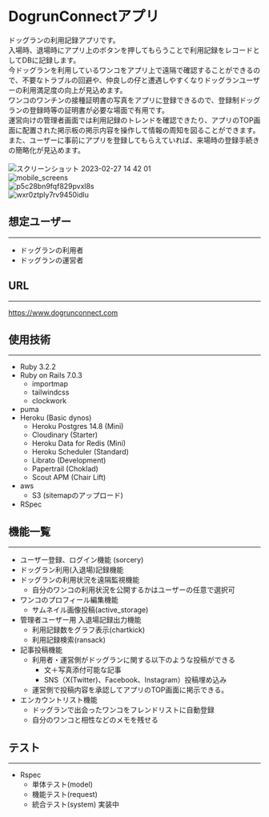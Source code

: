 # DogrunConnectアプリ
ドッグランの利用記録アプリです。<br>
入場時、退場時にアプリ上のボタンを押してもらうことで利用記録をレコードとしてDBに記録します。<br>
今ドッグランを利用しているワンコをアプリ上で遠隔で確認することができるので、不要なトラブルの回避や、仲良しの仔と遭遇しやすくなりドッグランユーザーの利用満足度の向上が見込めます。<br>
ワンコのワンチンの接種証明書の写真をアプリに登録できるので、登録制ドッグランの登録時等の証明書が必要な場面で有用です。<br>
運営向けの管理者画面では利用記録のトレンドを確認できたり、アプリのTOP画面に配置された掲示板の掲示内容を操作して情報の周知を図ることができます。<br>
また、ユーザーに事前にアプリを登録してもらえていれば、来場時の登録手続きの簡略化が見込めます。<br>
<br>
![スクリーンショット 2023-02-27 14 42 01](https://user-images.githubusercontent.com/85489708/221483750-98e70dda-d0b6-4b3b-9ee6-7ff667281d58.JPG)
<br>
![mobile_screens](https://user-images.githubusercontent.com/85489708/221483864-73a14844-921c-4b20-a4dc-8c54872e1681.jpeg)
<br>
![p5c28bn9fqf829pvxl8s](https://user-images.githubusercontent.com/85489708/221483978-414a50d6-ff9a-47e5-811d-a09480c4ab7b.jpg)
<br>
![wxr0ztply7rv9450idlu](https://user-images.githubusercontent.com/85489708/221484023-1cac1d69-4f65-4ac3-84eb-6a398206fd3e.jpg)
<br>

## 想定ユーザー
---
- ドッグランの利用者
- ドッグランの運営者

## URL
---
https://www.dogrunconnect.com

## 使用技術 
--- 
- Ruby 3.2.2
- Ruby on Rails 7.0.3
  - importmap
  - tailwindcss
  - clockwork
- puma
- Heroku (Basic dynos)
  - Heroku Postgres 14.8 (Mini)
  - Cloudinary (Starter)
  - Heroku Data for Redis (Mini)
  - Heroku Scheduler (Standard)
  - Librato (Development)
  - Papertrail (Choklad)
  - Scout APM (Chair Lift)
- aws
  - S3 (sitemapのアップロード)
- RSpec 

## 機能一覧
---
- ユーザー登録、ログイン機能 (sorcery)
- ドッグラン利用(入退場)記録機能
- ドッグランの利用状況を遠隔監視機能
  - 自分のワンコの利用状況を公開するかはユーザーの任意で選択可
- ワンコのプロフィール編集機能
  - サムネイル画像投稿(active_storage)
- 管理者ユーザー用 入退場記録出力機能
  - 利用記録数をグラフ表示(chartkick)
  - 利用記録検索(ransack)
- 記事投稿機能
  - 利用者・運営側がドッグランに関する以下のような投稿ができる
    - 文＋写真添付可能な記事
    - SNS（X(Twitter)、Facebook、Instagram）投稿埋め込み
  - 運営側で投稿内容を承認してアプリのTOP画面に掲示できる。
- エンカウントリスト機能
  - ドッグランで出会ったワンコをフレンドリストに自動登録
  - 自分のワンコと相性などのメモを残せる

## テスト
---
- Rspec
  - 単体テスト(model) 
  - 機能テスト(request) 
  - 統合テスト(system) 実装中
